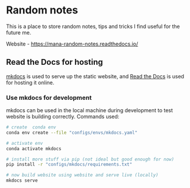 # Random notes

This is a place to store random notes, tips and tricks I find useful for the future me. 

Website - https://mana-random-notes.readthedocs.io/

## Read the Docs for hosting

[mkdocs](https://www.mkdocs.org/) is used to serve up the static website, and [Read the Docs](https://docs.readthedocs.io/) is used for hosting it online. 

### Use mkdocs for development

mkdocs can be used in the local machine during development to test website is building correctly. Commands used:

```sh
# create  conda env
conda env create --file "configs/envs/mkdocs.yaml"

# activate env
conda activate mkdocs

# install more stuff via pip (not ideal but good enough for now)
pip install -r "configs/mkdocs/requirements.txt"

# now build website using website and serve live (locally)
mkdocs serve
```